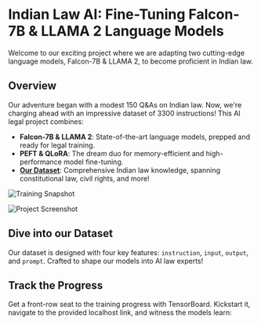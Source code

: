 # Indian Law AI: Fine-Tuning Falcon-7B & LLAMA 2 Language Models

Welcome to our exciting project where we are adapting two cutting-edge language models, Falcon-7B & LLAMA 2, to become proficient in Indian law. 

## Overview

Our adventure began with a modest 150 Q&As on Indian law. Now, we're charging ahead with an impressive dataset of 3300 instructions! This AI legal project combines:

- **Falcon-7B & LLAMA 2**: State-of-the-art language models, prepped and ready for legal training.
- **PEFT & QLoRA**: The dream duo for memory-efficient and high-performance model fine-tuning.
- **[Our Dataset](https://huggingface.co/datasets/nisaar/Articles_Constitution_3300_Instruction_Set)**: Comprehensive Indian law knowledge, spanning constitutional law, civil rights, and more!

![Training Snapshot](https://github.com/NisaarAgharia/Fine-Tuning-Falcon-7B-LLM-Model/assets/22457544/60f1a52d-6e30-42b2-a0dd-d264ab97b97d)

![Project Screenshot](https://github.com/NisaarAgharia/Fine-Tuning-Falcon-7B-LLM-Model/assets/22457544/ff584f7f-9961-48d4-8cb5-8f674563e163)

## Dive into our Dataset

Our dataset is designed with four key features: `instruction`, `input`, `output`, and `prompt`. Crafted to shape our models into AI law experts!

## Track the Progress

Get a front-row seat to the training progress with TensorBoard. Kickstart it, navigate to the provided localhost link, and witness the models learn:
